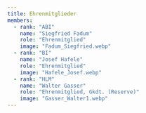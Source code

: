 ```yaml
---
title: Ehrenmitglieder
members:
  - rank: "ABI"
    name: "Siegfried Fadum"
    role: "Ehrenmitglied"
    image: "Fadum_Siegfried.webp"
  - rank: "BI"
    name: "Josef Hafele"
    role: "Ehrenmitglied"
    image: "Hafele_Josef.webp"
  - rank: "HLM"
    name: "Walter Gasser"
    role: "Ehrenmitglied, Gkdt. (Reserve)"
    image: "Gasser_Walter1.webp"
---
```

